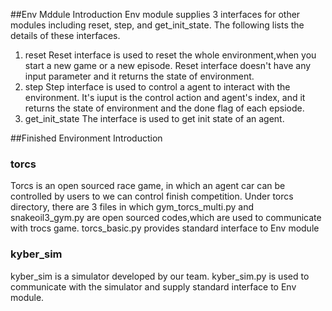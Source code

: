 ##Env Mddule Introduction
Env module supplies 3 interfaces for other modules including reset, step, and get_init_state.
The following lists the details of these interfaces.
1. reset
Reset interface is used to reset the whole environment,when you start a new game or a new episode.
Reset interface doesn't have any input parameter and it returns the state of environment.
2. step
Step interface is used to control a agent to interact with the environment.
It's iuput is the control action and agent's index, and it returns the state of environment and
the done flag of each epsiode.
3. get_init_state
The interface is used to get init state of an agent.

##Finished Environment Introduction
### torcs
Torcs is an open sourced race game, in which an agent car can be controlled by
users to we can control finish competition.
Under torcs directory, there are 3 files in which  gym_torcs_multi.py and snakeoil3_gym.py
are open sourced codes,which are used to communicate with trocs game.
torcs_basic.py provides standard interface to Env module

### kyber_sim
kyber_sim is a simulator developed by our team. kyber_sim.py is used to communicate
with the simulator and supply standard interface to Env module.
